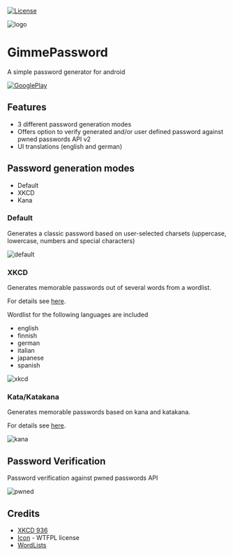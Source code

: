 [![License](https://img.shields.io/badge/license-GPL3-brightgreen.svg)](LICENSE)



![logo](https://raw.githubusercontent.com/yafp/GimmePassword/master/app/src/main/res/drawable/app_icon_default_128.png)

# GimmePassword
A simple password generator for android


[![GooglePlay](https://play.google.com/intl/en_us/badges/images/generic/en_badge_web_generic.png)](https://play.google.com/store/apps/details?id=de.yafp.gimmepassword)


## Features
- 3 different password generation modes
- Offers option to verify generated and/or user defined password against pwned passwords API v2
- UI translations (english and german)

## Password generation modes
* Default
* XKCD
* Kana

### Default
Generates a classic password based on user-selected charsets (uppercase, lowercase, numbers and special characters)

![default](https://raw.githubusercontent.com/yafp/GimmePassword/master/doc/images/GimmePassword_en_TabDefault.png)



### XKCD
Generates memorable passwords out of several words from a wordlist.

For details see [here](https://xkcd.com/936/).

Wordlist for the following languages are included

* english
* finnish
* german
* italian
* japanese
* spanish

![xkcd](https://raw.githubusercontent.com/yafp/GimmePassword/master/doc/images/GimmePassword_en_TabXKCD.png)


### Kata/Katakana
Generates memorable passwords based on kana and katakana.

For details see [here]( https://en.wikipedia.org/wiki/Kana).

![kana](https://raw.githubusercontent.com/yafp/GimmePassword/master/doc/images/GimmePassword_en_TabKana_1.png)


## Password Verification
Password verification against pwned passwords API

![pwned](https://raw.githubusercontent.com/yafp/GimmePassword/master/doc/images/GimmePassword_en_TabPwned.png)



## Credits
* [XKCD 936](https://xkcd.com/936/)
* [Icon](https://www.iconfinder.com/icons/2639882/password_icon) - WTFPL license
* [WordLists](https://github.com/redacted/XKCD-password-generator/tree/master/xkcdpass/static)
